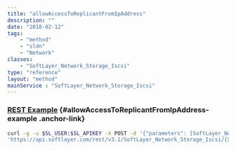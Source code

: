 ```yaml
---
title: "allowAccessToReplicantFromIpAddress"
description: ""
date: "2018-02-12"
tags:
    - "method"
    - "sldn"
    - "Network"
classes:
    - "SoftLayer_Network_Storage_Iscsi"
type: "reference"
layout: "method"
mainService : "SoftLayer_Network_Storage_Iscsi"
---
```


### [REST Example](#allowAccessToReplicantFromIpAddress-example) <a href="/article/rest/"><i class="fas fa-question"></i></a> {#allowAccessToReplicantFromIpAddress-example .anchor-link} 
```bash
curl -g -u $SL_USER:$SL_APIKEY -X POST -d '{"parameters": [SoftLayer_Network_Subnet_IpAddress]}' \
'https://api.softlayer.com/rest/v3.1/SoftLayer_Network_Storage_Iscsi/{SoftLayer_Network_Storage_IscsiID}/allowAccessToReplicantFromIpAddress'
```

